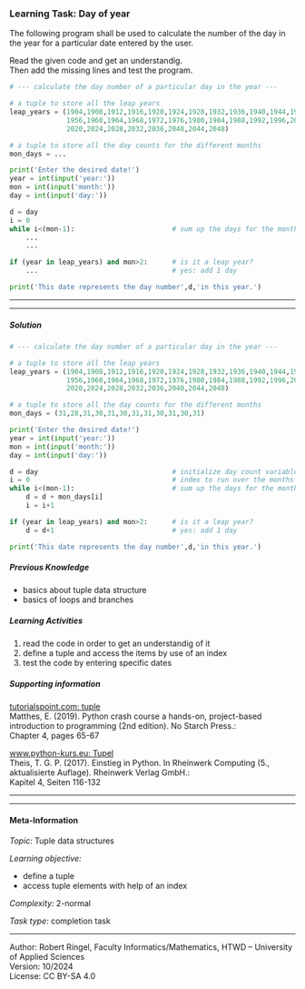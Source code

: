 ### Learning Task: Day of year

The following program shall be used to calculate the number of the day in the year for a particular date entered by the user.

Read the given code and get an understandig.  
Then add the missing lines and test the program.

``` python
# --- calculate the day number of a particular day in the year ---

# a tuple to store all the leap years
leap_years = (1904,1908,1912,1916,1920,1924,1928,1932,1936,1940,1944,1948,1952,	
			  1956,1960,1964,1968,1972,1976,1980,1984,1988,1992,1996,2000,2004,2008,2012,2016,	
			  2020,2024,2028,2032,2036,2040,2044,2048)

# a tuple to store all the day counts for the different months
mon_days = ...

print('Enter the desired date!')
year = int(input('year:'))
mon = int(input('month:'))
day = int(input('day:'))

d = day
i = 0
while i<(mon-1):                        # sum up the days for the months
	...
	...

if (year in leap_years) and mon>2:      # is it a leap year?
	...                                 # yes: add 1 day

print('This date represents the day number',d,'in this year.')
```

---------------------------------------
---------------------------------------

##### Solution

``` python
# --- calculate the day number of a particular day in the year ---

# a tuple to store all the leap years
leap_years = (1904,1908,1912,1916,1920,1924,1928,1932,1936,1940,1944,1948,1952,	
			  1956,1960,1964,1968,1972,1976,1980,1984,1988,1992,1996,2000,2004,2008,2012,2016,	
			  2020,2024,2028,2032,2036,2040,2044,2048)

# a tuple to store all the day counts for the different months
mon_days = (31,28,31,30,31,30,31,31,30,31,30,31)

print('Enter the desired date!')
year = int(input('year:'))
mon = int(input('month:'))
day = int(input('day:'))

d = day                                 # initialize day count variable
i = 0                                   # index to run over the months
while i<(mon-1):                        # sum up the days for the months
	d = d + mon_days[i]   
	i = i+1

if (year in leap_years) and mon>2:      # is it a leap year?
	d = d+1                             # yes: add 1 day

print('This date represents the day number',d,'in this year.')
```

##### Previous Knowledge

- basics about tuple data structure
- basics of loops and branches
  
##### Learning Activities

1) read the code in order to get an understandig of it
2) define a tuple and access the items by use of an index
3) test the code by entering specific dates

##### Supporting information

[tutorialspoint.com: tuple](https://www.tutorialspoint.com/python/python_tuples.htm)  
Matthes, E. (2019). Python crash course a hands-on, project-based introduction to programming (2nd edition). No Starch Press.:  
Chapter 4, pages 65-67  

[www.python-kurs.eu: Tupel](https://www.python-kurs.eu/python3_sequentielle_datentypen.php)  
Theis, T. G. P. (2017). Einstieg in Python. In Rheinwerk Computing (5., aktualisierte Auflage). Rheinwerk Verlag GmbH.:   
Kapitel 4, Seiten 116-132

---------------------------------------
---------------------------------------
#### Meta-Information
*Topic:*  Tuple data structures 

*Learning objective:*  
- define a tuple
- access tuple elements with help of an index

[//]: # "learning objective: 1-tuple"
[//]: # "previous knowledge: 1-branch 1-loop 2-ipo"

*Complexity:*  2-normal 

*Task type:*  completion task 

----
Author: Robert Ringel, Faculty Informatics/Mathematics, HTWD – University of Applied Sciences  
Version: 10/2024            
License: CC BY-SA 4.0
